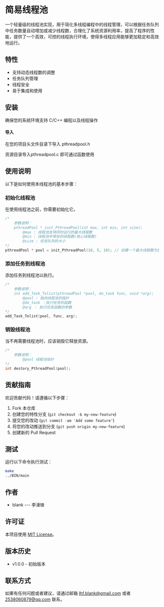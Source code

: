 # 简易线程池

一个轻量级的线程池实现，用于简化多线程编程中的线程管理，可以根据任务队列中任务数量自动增加或减少线程数，合理化了系统资源利用率，提高了程序的性能，提供了一个高效，可控的线程执行环境，使得多线程应用能够更加稳定和高效地运行。

##	 特性

- 支持动态线程数的调整
- 任务队列管理
- 线程安全 
- 易于集成和使用

## 安装

确保您的系统环境支持 C/C++ 编程以及线程操作

####  导入

在您的项目头文件目录下导入 pthreadpool.h

资源目录导入pthreadpool.c 即可通过函数使用

## 使用说明

以下是如何使用本线程池的基本步骤：

### 初始化线程池

在使用线程池之前，你需要初始化它。

```c
/*
	参数说明：
	pthreadPool * init_PthreadPool(int max, int min, int size);
		@max : 线程池支持同时运行的最大线程数
		@min : 线程池中常驻的线程数(核心线程数)
		@size : 任务队列的大小
*/ 
pthreadPool * pool = init_PthreadPool(10, 5, 10); // 创建一个最大线程数为10， 核心线程数为5， 任务队列最大数为10的线程池
```

### 添加任务到线程池

添加任务到线程池以执行。

``` c
/*
	参数说明：
	int add_Task_Tolist(pthreadPool *pool, do_task func, void *arg);
		@pool : 指向线程池的指针
		@do_task ：执行任务的函数
		@arg ： 执行任务函数的参数
*/
add_Task_Tolist(pool, func, arg);
```

### 销毁线程池

当不再需要线程池时，应该销毁它释放资源。

```c
/*
    参数说明：
        @pool 线程池指针
*/
int destory_PthreadPool(pool);
```

## 贡献指南

欢迎贡献代码！请遵循以下步骤：

1. Fork 本仓库
2. 创建您的特性分支 (`git checkout -b my-new-feature`)
3. 提交您的改动 (`git commit -am 'Add some feature'`)
4. 将您的改动推送到分支 (`git push origin my-new-feature`)
5. 创建新的 Pull Request

## 测试

运行以下命令执行测试：

```bash
make
../BIN/main
```

## 作者

- blank    ---   李濠锋

## 许可证

本项目使用 [MIT License](https://chatglm.cn/main/LICENSE)。

## 版本历史

- v1.0.0 - 初始版本

## 联系方式

如果有任何问题或者建议，请通过邮箱 lhf.blank@gmail.com 或者 2538060879@qq.com 联系。
